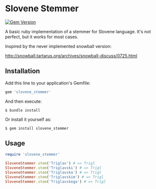 # Slovene Stemmer

[![Gem Version](https://badge.fury.io/rb/slovene_stemmer@2x.png)](https://badge.fury.io/rb/slovene_stemmer)

A basic ruby implementation of a stemmer for Slovene language. It's not perfect, but it works for most cases.

Inspired by the never implemented snowball version: 

http://snowball.tartarus.org/archives/snowball-discuss/0725.html

## Installation

Add this line to your application's Gemfile:

```ruby
gem 'slovene_stemmer'
```

And then execute:

    $ bundle install

Or install it yourself as:

    $ gem install slovene_stemmer

## Usage

``` ruby
require 'slovene_stemmer'

SloveneStemmer.stem('Triglav') # => Trigl
SloveneStemmer.stem('Triglavski') # => Trigl
SloveneStemmer.stem('Triglavska') # => Trigl
SloveneStemmer.stem('Triglavskim') # => Trigl
SloveneStemmer.stem('Triglavskega') # => Trigl
```